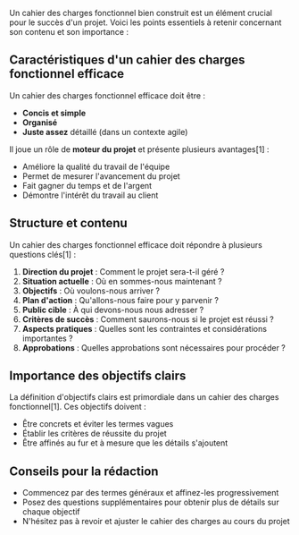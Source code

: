 Un cahier des charges fonctionnel bien construit est un élément crucial pour le succès d'un projet. Voici les points essentiels à retenir concernant son contenu et son importance :

## Caractéristiques d'un cahier des charges fonctionnel efficace

Un cahier des charges fonctionnel efficace doit être :

- **Concis et simple**
- **Organisé**
- **Juste assez** détaillé (dans un contexte agile)

Il joue un rôle de **moteur du projet** et présente plusieurs avantages[1] :

- Améliore la qualité du travail de l'équipe
- Permet de mesurer l'avancement du projet
- Fait gagner du temps et de l'argent
- Démontre l'intérêt du travail au client

## Structure et contenu

Un cahier des charges fonctionnel efficace doit répondre à plusieurs questions clés[1] :

1. **Direction du projet** : Comment le projet sera-t-il géré ?
2. **Situation actuelle** : Où en sommes-nous maintenant ?
3. **Objectifs** : Où voulons-nous arriver ?
4. **Plan d'action** : Qu'allons-nous faire pour y parvenir ?
5. **Public cible** : À qui devons-nous nous adresser ?
6. **Critères de succès** : Comment saurons-nous si le projet est réussi ?
7. **Aspects pratiques** : Quelles sont les contraintes et considérations importantes ?
8. **Approbations** : Quelles approbations sont nécessaires pour procéder ?

## Importance des objectifs clairs

La définition d'objectifs clairs est primordiale dans un cahier des charges fonctionnel[1]. Ces objectifs doivent :

- Être concrets et éviter les termes vagues
- Établir les critères de réussite du projet
- Être affinés au fur et à mesure que les détails s'ajoutent

## Conseils pour la rédaction

- Commencez par des termes généraux et affinez-les progressivement
- Posez des questions supplémentaires pour obtenir plus de détails sur chaque objectif
- N'hésitez pas à revoir et ajuster le cahier des charges au cours du projet